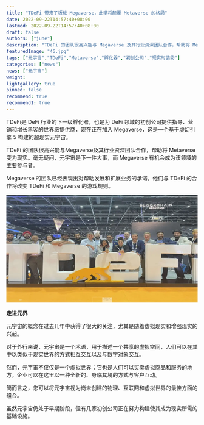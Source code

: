 ```yaml
---
title: "TDeFi 带来了板载 Megaverse，此举将颠覆 Metaverse 的格局"
date: 2022-09-22T14:57:40+08:00
lastmod: 2022-09-22T14:57:40+08:00
draft: false
authors: ["june"]
description: "TDeFi 的团队很高兴能与 Megaverse 及其行业资深团队合作，帮助将 Metaverse 变为现实。毫无疑问，元宇宙是下一件大事，而 Megaverse 有机会成为该领域的主要参与者。"
featuredImage: "46.jpg"
tags: ["元宇宙","TDeFi","Metaverse","孵化器","初创公司","现实时装秀"]
categories: ["news"]
news: ["元宇宙"]
weight: 
lightgallery: true
pinned: false
recommend: true
recommend1: true
---
```




TDeFi是 DeFi 行业的下一级孵化器，也是为 DeFi 领域的初创公司提供指导、营销和增长黑客的世界级提供商，现在正在加入 Megaverse，这是一个基于虚幻引擎 5 构建的超现实元宇宙。

TDeFi 的团队很高兴能与Megaverse及其行业资深团队合作，帮助将 Metaverse 变为现实。毫无疑问，元宇宙是下一件大事，而 Megaverse 有机会成为该领域的主要参与者。

Megaverse 的团队已经表现出对帮助发展和扩展业务的承诺。他们与 TDeFi 的合作将改变 TDeFi 和 Megaverse 的游戏规则。 

![TDeFi是 DeFi 行业的下一级孵化器](45.png)



**走进元界**

元宇宙的概念在过去几年中获得了很大的关注，尤其是随着虚拟现实和增强现实的兴起。 

对于外行来说，元宇宙是一个术语，用于描述一个共享的虚拟空间，人们可以在其中以类似于现实世界的方式相互交互以及与数字对象交互。 

然而，元宇宙不仅仅是一个虚拟世界；它也是人们可以买卖虚拟商品和服务的地方，企业可以在这里以一种全新的、身临其境的方式与客户互动。 

简而言之，您可以将元宇宙视为尚未创建的物理、互联网和虚拟世界的最佳方面的组合。 

虽然元宇宙仍处于早期阶段，但有几家初创公司正在努力构建使其成为现实所需的基础设施。 